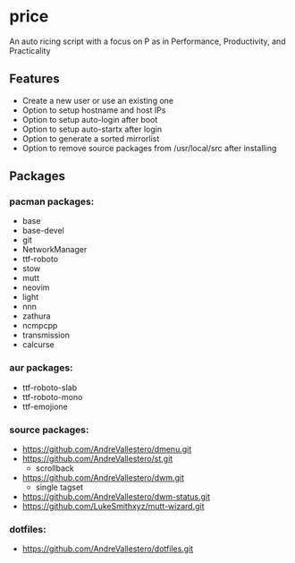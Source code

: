 # price
An auto ricing script with a focus on P as in Performance, Productivity, and Practicality

## Features
* Create a new user or use an existing one
* Option to setup hostname and host IPs
* Option to setup auto-login after boot
* Option to setup auto-startx after login
* Option to generate a sorted mirrorlist
* Option to remove source packages from /usr/local/src after installing

## Packages
### pacman packages:
* base
* base-devel
* git
* NetworkManager
* ttf-roboto
* stow
* mutt
* neovim
* light
* nnn
* zathura
* ncmpcpp
* transmission
* calcurse

### aur packages:
* ttf-roboto-slab
* ttf-roboto-mono
* ttf-emojione

### source packages:
* https://github.com/AndreVallestero/dmenu.git
* https://github.com/AndreVallestero/st.git
    * scrollback
* https://github.com/AndreVallestero/dwm.git
    * single tagset
* https://github.com/AndreVallestero/dwm-status.git
* https://github.com/LukeSmithxyz/mutt-wizard.git

### dotfiles:
* https://github.com/AndreVallestero/dotfiles.git
